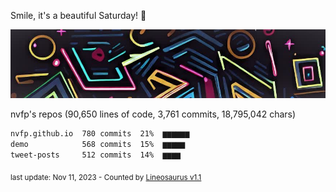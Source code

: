 Smile, it's a beautiful Saturday! 🌺

![banner](https://github.com/nvfp/nvfp/raw/main/assets/banner.jpg)

nvfp's repos (90,650 lines of code, 3,761 commits, 18,795,042 chars)

```txt
nvfp.github.io  780 commits  21%  ▆▆▆▆▆▆
demo            568 commits  15%  ▆▆▆▆▆
tweet-posts     512 commits  14%  ▆▆▆▆
```

<sub>last update: Nov 11, 2023 - Counted by [Lineosaurus v1.1](https://github.com/Lineosaurus/Lineosaurus)</sub>